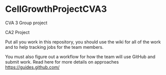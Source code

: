 # CellGrowthProjectCVA3
CVA 3 Group project

CA2 Project 

Put all you work in this repository, you should use the wiki for all of the work and to help tracking jobs for the team members.

You must also figure out a workflow for how the team will use GitHub and submit work. Read here for more details on approaches https://guides.github.com/
